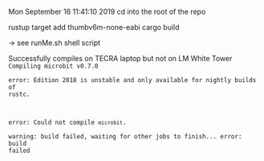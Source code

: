 Mon September 16 11:41:10  2019 
cd into the root of the repo

rustup target add thumbv6m-none-eabi
cargo build

-> see runMe.sh shell script

Successfully compiles on TECRA laptop but not on LM White Tower
<code>   Compiling microbit v0.7.0                                                                                                       
error: Edition 2018 is unstable and only available for nightly builds of rustc.                                                    
                                                                                                                                   
error: Could not compile `microbit`.                                                                                               
warning: build failed, waiting for other jobs to finish...
error: build failed  
</code>

